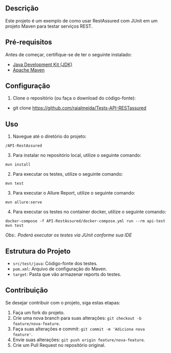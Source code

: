 ## Descrição

Este projeto é um exemplo de como usar RestAssured com JUnit em um projeto Maven para testar serviços REST.

## Pré-requisitos

Antes de começar, certifique-se de ter o seguinte instalado:

- [Java Development Kit (JDK)](https://www.oracle.com/br/java/technologies/downloads/)
- [Apache Maven](https://maven.apache.org/download.cgi)

## Configuração

1. Clone o repositório (ou faça o download do código-fonte):

  - git clone  https://github.com/raialmeida/Tests-API-RESTassured

## Uso

1. Navegue até o diretório do projeto:

```
/API-RestAssured
```
3. Para instalar no repositório local, utilize o seguinte comando:

```
mvn install
```
2. Para executar os testes, utilize o seguinte comando:

```
mvn test
```

3. Para executar o Allure Report, utilize o seguinte comando:

```
mvn allure:serve
```

4. Para executar os testes no container docker, utilize o seguinte comando:

```
docker-compose -f API-RestAssured/docker-compose.yml run --rm api-test mvn test
```

_Obs:. Poderá executar os testes via JUnit conforme sua IDE_
## Estrutura do Projeto

- `src/test/java`: Código-fonte dos testes.
- `pom.xml`: Arquivo de configuração do Maven.
-  `target`: Pasta que vão armazenar reports do testes.

## Contribuição

Se desejar contribuir com o projeto, siga estas etapas:

1. Faça um fork do projeto.
2. Crie uma nova branch para suas alterações: `git checkout -b feature/nova-feature`.
3. Faça suas alterações e commit: `git commit -m 'Adiciona nova feature'`.
4. Envie suas alterações: `git push origin feature/nova-feature`.
5. Crie um Pull Request no repositório original.
